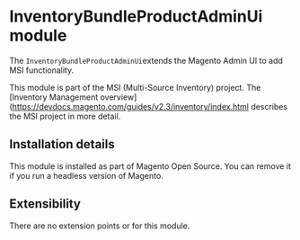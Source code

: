 # InventoryBundleProductAdminUi module

The `InventoryBundleProductAdminUi`extends the Magento Admin UI to add MSI functionality.

This module is part of the MSI (Multi-Source Inventory) project. The 
[Inventory Management overview](https://devdocs.magento.com/guides/v2.3/inventory/index.html
describes the MSI project in more detail.

## Installation details

This module is installed as part of Magento Open Source. You can remove it if you run a headless version of Magento.
 
## Extensibility

There are no extension points or for this module.
